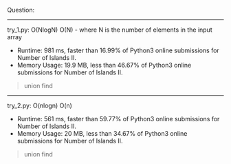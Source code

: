 Question: 

---

try_1.py: O(NlogN) O(N) - where N is the number of elements in the input array

* Runtime: 981 ms, faster than 16.99% of Python3 online submissions for Number of Islands II.
* Memory Usage: 19.9 MB, less than 46.67% of Python3 online submissions for Number of Islands II.

> union find

---

try_2.py: O(nlogn) O(n)

* Runtime: 561 ms, faster than 59.77% of Python3 online submissions for Number of Islands II.
* Memory Usage: 20 MB, less than 34.67% of Python3 online submissions for Number of Islands II.

> union find
